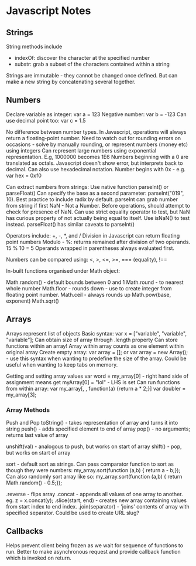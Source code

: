 # Javascript Notes

## Strings
String methods include
* indexOf: discover the character at the specified number
* substr: grab a subset of the characters contained within a string

Strings are immutable - they cannot be changed once defined. But can make a new string by concatenating several together.

## Numbers
Declare variable as integer: var a = 123
Negative number: var b = -123
Can use decimal point too: var c = 1.5

No difference between number types. 
In Javascript, operations will always return a floating-point number.
Need to watch out for rounding errors on occasions - solve by manually rounding, or represent numbers (money etc) using integers
Can represent large numbers using exponential representation. E.g, 1000000 becomes 1E6
Numbers beginning with a 0 are translated as octals. Javascript doesn't show error, but interprets back to decimal.
Can also use hexadecimal notation. Number begins with 0x - e.g. var hex = 0xf0

Can extract numbers from strings: 
Use native function parseInt() or parseFloat()
Can specify the base as a second parameter: parseInt("019", 10).   Best practice to include radix by default.
parseInt can grab number from string if first 
NaN - Not a Number. Before operations, should attempt to check for presence of NaN. Can use strict equality operator to test,
but NaN has curious property of not actually being equal to itself.
Use isNaN() to test instead.
parseFloat() has similar caveats to parseInt()

Operators include:
+, -, *, and /
Division in Javascript can return floating point numbers
Modulo - %: returns remained after division of two operands. 15 % 10 = 5
Operands wrapped in parentheses always evaluated first.

Numbers can be compared using: 
<, >, <=, >=, === (equality), !==

In-built functions organised under Math object:

Math.random() - default bounds between 0 and 1
Math.round - to nearest whole number
Math.floor - rounds down - use to create integer from floating point number.
Math.ceil - always rounds up
Math.pow(base, exponent)
Math.sqrt() 

## Arrays
Arrays represent list of objects
Basic syntax: var x = ["variable", "variable", "variable"];
Can obtain size of array through .length property
Can store functions within an array!
Array within array counts as one element within original array
Create empty array: var array = [];
or var array = new Array(); - use this syntax when wanting to predefine the size of the array. Could be useful when wanting to keep tabs on memory.

Getting and setting array values
var word = my_array[0] - right hand side of assignment means get
myArray[0] = "lol" - LHS is set
Can run functions from within array:
var my_array[, , function(a) {return a * 2;}]
var doubler = my_array[3];

### Array Methods
Push and Pop
toString() - takes representation of array and turns it into string
push() - adds specified element to end of array
pop() - no arguments; returns last value of array

unshift(val) - analogous to push, but works on start of array
shift() - pop, but works on start of array

sort - default sort as strings. Can pass comparator function to sort as though they were numbers:
    my_array.sort(function (a,b) { return a - b;});
Can also randomly sort array like so:
    my_array.sort(function (a,b) { return Math.random() - 0.5;});

.reverse - flips array 
.concat - appends all values of one array to another. eg. z = x.concat(y);
.slice(start, end) - creates new array containing values from start index to end index. 
.join(separator) - 'joins' contents of array with specified separator. Could be used to create URL slug? 


## Callbacks
Helps prevent client being frozen as we wait for sequence of functions to run.
Better to make asynchronous request and provide callback function which is invoked on return.




